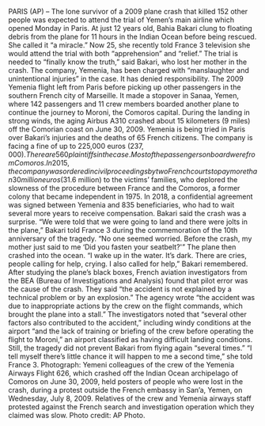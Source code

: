 PARIS (AP) – The lone survivor of a 2009 plane crash that killed 152 other people was expected to attend the trial of Yemen’s main airline which opened Monday in Paris.
At just 12 years old, Bahia Bakari clung to floating debris from the plane for 11 hours in the Indian Ocean before being rescued. She called it “a miracle.” Now 25, she recently told France 3 television she would attend the trial with both “apprehension” and “relief.”
The trial is needed to “finally know the truth,” said Bakari, who lost her mother in the crash.
The company, Yemenia, has been charged with “manslaughter and unintentional injuries” in the case. It has denied responsibility.
The 2009 Yemenia flight left from Paris before picking up other passengers in the southern French city of Marseille. It made a stopover in Sanaa, Yemen, where 142 passengers and 11 crew members boarded another plane to continue the journey to Moroni, the Comoros capital. During the landing in strong winds, the aging Airbus A310 crashed about 15 kilometers (9 miles) off the Comorian coast on June 30, 2009.
Yemenia is being tried in Paris over Bakari’s injuries and the deaths of 65 French citizens. The company is facing a fine of up to 225,000 euros ($237,000). There are 560 plaintiffs in the case.
Most of the passengers onboard were from Comoros.
In 2015, the company was ordered in civil proceedings by two French courts to pay more than 30 million euros ($31.6 million) to the victims’ families, who deplored the slowness of the procedure between France and the Comoros, a former colony that became independent in 1975.
In 2018, a confidential agreement was signed between Yemenia and 835 beneficiaries, who had to wait several more years to receive compensation.
Bakari said the crash was a surprise.
“We were told that we were going to land and there were jolts in the plane,” Bakari told France 3 during the commemoration of the 10th anniversary of the tragedy. “No one seemed worried. Before the crash, my mother just said to me ‘Did you fasten your seatbelt?'”
The plane then crashed into the ocean.
“I wake up in the water. It’s dark. There are cries, people calling for help, crying. I also called for help,” Bakari remembered.
After studying the plane’s black boxes, French aviation investigators from the BEA (Bureau of Investigations and Analysis) found that pilot error was the cause of the crash. They said “the accident is not explained by a technical problem or by an explosion.”
The agency wrote “the accident was due to inappropriate actions by the crew on the flight commands, which brought the plane into a stall.”
The investigators noted that “several other factors also contributed to the accident,” including windy conditions at the airport “and the lack of training or briefing of the crew before operating the flight to Moroni,” an airport classified as having difficult landing conditions.
Still, the tragedy did not prevent Bakari from flying again “several times.”
“I tell myself there’s little chance it will happen to me a second time,” she told France 3.
Photograph: Yemeni colleagues of the crew of the Yemenia Airways Flight 626, which crashed off the Indian Ocean archipelago of Comoros on June 30, 2009, held posters of people who were lost in the crash, during a protest outside the French embassy in San’a, Yemen, on Wednesday, July 8, 2009. Relatives of the crew and Yemenia airways staff protested against the French search and investigation operation which they claimed was slow. Photo credit: AP Photo.
